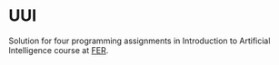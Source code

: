 # UUI
Solution for four programming assignments in Introduction to Artificial Intelligence course at [FER](https://www.fer.unizg.hr/).
